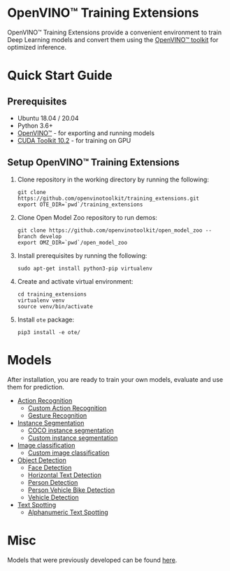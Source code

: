 # OpenVINO™ Training Extensions

OpenVINO™ Training Extensions provide a convenient environment to train
Deep Learning models and convert them using the [OpenVINO™
toolkit](https://software.intel.com/en-us/openvino-toolkit) for optimized
inference.

# Quick Start Guide

## Prerequisites
* Ubuntu 18.04 / 20.04
* Python 3.6+
* [OpenVINO™](https://software.intel.com/en-us/openvino-toolkit) - for exporting and running models
* [CUDA Toolkit 10.2](https://developer.nvidia.com/cuda-10.2-download-archive) - for training on GPU

## Setup OpenVINO™ Training Extensions

1. Clone repository in the working directory by running the following:
    ```
    git clone https://github.com/openvinotoolkit/training_extensions.git
    export OTE_DIR=`pwd`/training_extensions
    ```

2. Clone Open Model Zoo repository to run demos:
    ```
    git clone https://github.com/openvinotoolkit/open_model_zoo --branch develop
    export OMZ_DIR=`pwd`/open_model_zoo
    ```

3. Install prerequisites by running the following:
    ```
    sudo apt-get install python3-pip virtualenv
    ```

4. Create and activate virtual environment:
    ```
    cd training_extensions
    virtualenv venv
    source venv/bin/activate
    ```

6. Install `ote` package:
    ```
    pip3 install -e ote/
    ```

# Models

After installation, you are ready to train your own models, evaluate and use
them for prediction.

* [Action Recognition](models/action_recognition)
  - [Custom Action Recognition](models/action_recognition/model_templates/custom-action-recognition)
  - [Gesture Recognition](models/action_recognition/model_templates/gesture-recognition)
* [Instance Segmentation](models/instance_segmentation)
  - [COCO instance segmentation](models/instance_segmentation/model_templates/coco-instance-segmentation)
  - [Custom instance segmentation](models/instance_segmentation/model_templates/custom-instance-segmentation)
* [Image classification](models/image_classification)
  - [Custom image classification](models/image_classification/model_templates/custom-classification)
* [Object Detection](models/object_detection)
  - [Face Detection](models/object_detection/model_templates/face-detection)
  - [Horizontal Text Detection](models/object_detection/model_templates/horizontal-text-detection)
  - [Person Detection](models/object_detection/model_templates/person-detection)
  - [Person Vehicle Bike Detection](models/object_detection/model_templates/person-vehicle-bike-detection)
  - [Vehicle Detection](models/object_detection/model_templates/vehicle-detection)
* [Text Spotting](models/text_spotting)
  - [Alphanumeric Text Spotting](models/text_spotting/model_templates/alphanumeric-text-spotting)

# Misc

Models that were previously developed can be found [here](misc).

